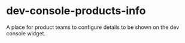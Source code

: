 # dev-console-products-info
A place for product teams to configure details to be shown on the dev console widget.
